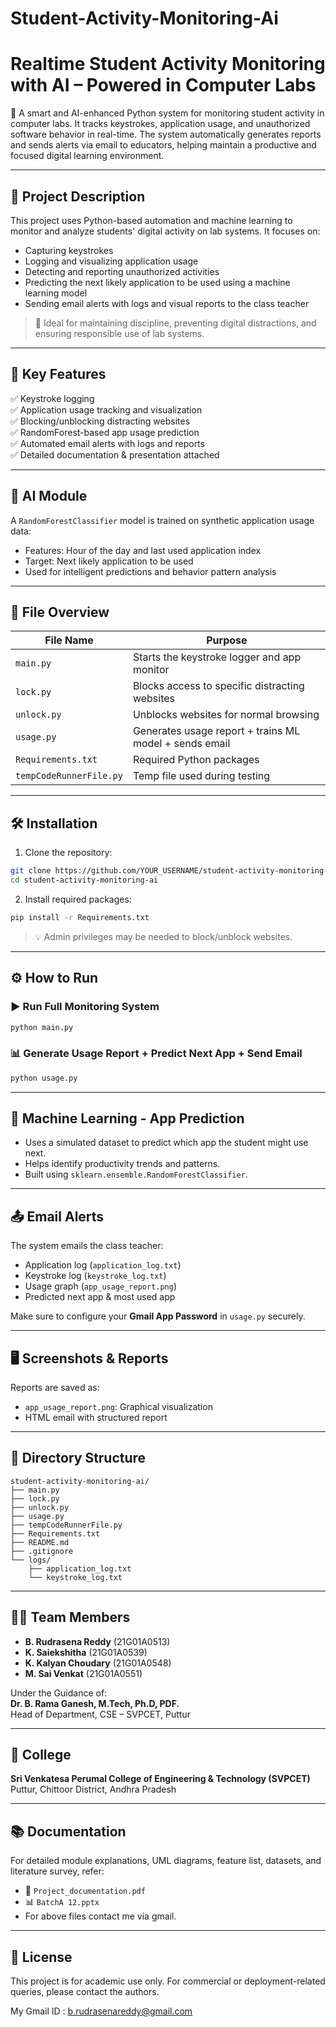 # Student-Activity-Monitoring-Ai

# Realtime Student Activity Monitoring with AI – Powered in Computer Labs

🚀 A smart and AI-enhanced Python system for monitoring student activity in computer labs. It tracks keystrokes, application usage, and unauthorized software behavior in real-time. The system automatically generates reports and sends alerts via email to educators, helping maintain a productive and focused digital learning environment.

---

## 📌 Project Description

This project uses Python-based automation and machine learning to monitor and analyze students' digital activity on lab systems. It focuses on:
- Capturing keystrokes
- Logging and visualizing application usage
- Detecting and reporting unauthorized activities
- Predicting the next likely application to be used using a machine learning model
- Sending email alerts with logs and visual reports to the class teacher

> 🧠 Ideal for maintaining discipline, preventing digital distractions, and ensuring responsible use of lab systems.

---

## 🎯 Key Features

✅ Keystroke logging  
✅ Application usage tracking and visualization  
✅ Blocking/unblocking distracting websites  
✅ RandomForest-based app usage prediction  
✅ Automated email alerts with logs and reports  
✅ Detailed documentation & presentation attached

---

## 🧠 AI Module

A `RandomForestClassifier` model is trained on synthetic application usage data:
- Features: Hour of the day and last used application index
- Target: Next likely application to be used
- Used for intelligent predictions and behavior pattern analysis

---

## 🧾 File Overview

| File Name               | Purpose |
|------------------------|---------|
| `main.py`              | Starts the keystroke logger and app monitor |
| `lock.py`              | Blocks access to specific distracting websites |
| `unlock.py`            | Unblocks websites for normal browsing |
| `usage.py`             | Generates usage report + trains ML model + sends email |
| `Requirements.txt`     | Required Python packages |
| `tempCodeRunnerFile.py`| Temp file used during testing |
---

## 🛠️ Installation

1. Clone the repository:
```bash
git clone https://github.com/YOUR_USERNAME/student-activity-monitoring-ai.git
cd student-activity-monitoring-ai
```

2. Install required packages:
```bash
pip install -r Requirements.txt
```

> 💡 Admin privileges may be needed to block/unblock websites.

---

## ⚙️ How to Run

### ▶️ Run Full Monitoring System
```bash
python main.py
```

### 📊 Generate Usage Report + Predict Next App + Send Email
```bash
python usage.py
```

---

## 🧠 Machine Learning - App Prediction

- Uses a simulated dataset to predict which app the student might use next.
- Helps identify productivity trends and patterns.
- Built using `sklearn.ensemble.RandomForestClassifier`.

---

## 📤 Email Alerts

The system emails the class teacher:
- Application log (`application_log.txt`)
- Keystroke log (`keystroke_log.txt`)
- Usage graph (`app_usage_report.png`)
- Predicted next app & most used app

Make sure to configure your **Gmail App Password** in `usage.py` securely.

---

## 🖥️ Screenshots & Reports

Reports are saved as:
- `app_usage_report.png`: Graphical visualization
- HTML email with structured report

---

## 📁 Directory Structure

```
student-activity-monitoring-ai/
├── main.py
├── lock.py
├── unlock.py
├── usage.py
├── tempCodeRunnerFile.py
├── Requirements.txt
├── README.md
├── .gitignore
└── logs/
    ├── application_log.txt
    └── keystroke_log.txt
```

---

## 👨‍💻 Team Members

- **B. Rudrasena Reddy** (21G01A0513)  
- **K. Saiekshitha** (21G01A0539)  
- **K. Kalyan Choudary** (21G01A0548)  
- **M. Sai Venkat** (21G01A0551)  

Under the Guidance of:  
**Dr. B. Rama Ganesh, M.Tech, Ph.D, PDF.**  
Head of Department, CSE – SVPCET, Puttur

---

## 🏫 College

**Sri Venkatesa Perumal College of Engineering & Technology (SVPCET)**  
Puttur, Chittoor District, Andhra Pradesh

---

## 📚 Documentation

For detailed module explanations, UML diagrams, feature list, datasets, and literature survey, refer:
- 📄 `Project_documentation.pdf`
- 📊 `BatchA 12.pptx`
- For above files contact me via gmail. 

---

## 📄 License

This project is for academic use only. For commercial or deployment-related queries, please contact the authors.

My Gmail ID : b.rudrasenareddy@gmail.com

